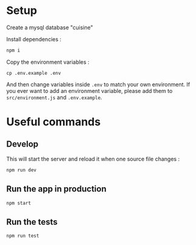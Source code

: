 # Setup

Create a mysql database "cuisine"

Install dependencies :

```sh
npm i
```

Copy the environment variables :

```
cp .env.example .env
```

And then change variables inside `.env` to match your own environment.
If you ever want to add an environment variable, please add them to `src/environment.js` and `.env.example`.

# Useful commands

## Develop

This will start the server and reload it when one source file changes :

```sh
npm run dev
```

## Run the app in production

```sh
npm start
```

## Run the tests

```sh
npm run test
```
